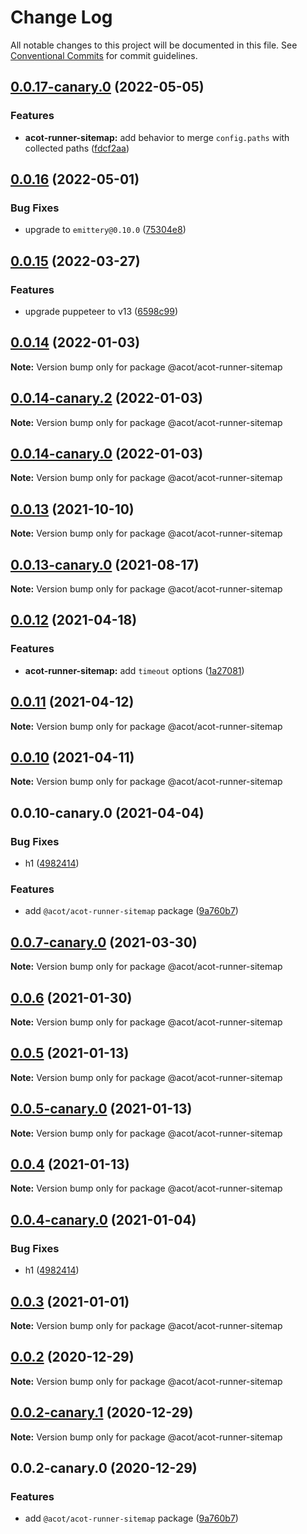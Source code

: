 # Change Log

All notable changes to this project will be documented in this file.
See [Conventional Commits](https://conventionalcommits.org) for commit guidelines.

## [0.0.17-canary.0](https://github.com/acot-a11y/acot/compare/v0.0.16...v0.0.17-canary.0) (2022-05-05)

### Features

- **acot-runner-sitemap:** add behavior to merge `config.paths` with collected paths ([fdcf2aa](https://github.com/acot-a11y/acot/commit/fdcf2aa6d8689e906ec86db86d296cf5317cea61))

## [0.0.16](https://github.com/acot-a11y/acot/compare/v0.0.15...v0.0.16) (2022-05-01)

### Bug Fixes

- upgrade to `emittery@0.10.0` ([75304e8](https://github.com/acot-a11y/acot/commit/75304e89832b671ca1a01015acf9283d13d042dd))

## [0.0.15](https://github.com/acot-a11y/acot/compare/v0.0.14...v0.0.15) (2022-03-27)

### Features

- upgrade puppeteer to v13 ([6598c99](https://github.com/acot-a11y/acot/commit/6598c99ead6734cdc6f71a184a75cf4577cfa17d))

## [0.0.14](https://github.com/acot-a11y/acot/compare/v0.0.14-canary.2...v0.0.14) (2022-01-03)

**Note:** Version bump only for package @acot/acot-runner-sitemap

## [0.0.14-canary.2](https://github.com/acot-a11y/acot/compare/v0.0.14-canary.1...v0.0.14-canary.2) (2022-01-03)

**Note:** Version bump only for package @acot/acot-runner-sitemap

## [0.0.14-canary.0](https://github.com/acot-a11y/acot/compare/v0.0.13...v0.0.14-canary.0) (2022-01-03)

**Note:** Version bump only for package @acot/acot-runner-sitemap

## [0.0.13](https://github.com/acot-a11y/acot/compare/v0.0.13-canary.0...v0.0.13) (2021-10-10)

**Note:** Version bump only for package @acot/acot-runner-sitemap

## [0.0.13-canary.0](https://github.com/acot-a11y/acot/compare/v0.0.12...v0.0.13-canary.0) (2021-08-17)

**Note:** Version bump only for package @acot/acot-runner-sitemap

## [0.0.12](https://github.com/acot-a11y/acot/compare/v0.0.11...v0.0.12) (2021-04-18)

### Features

- **acot-runner-sitemap:** add `timeout` options ([1a27081](https://github.com/acot-a11y/acot/commit/1a2708140e4c8310c389181b376b3638cc317aa5))

## [0.0.11](https://github.com/acot-a11y/acot/compare/v0.0.10...v0.0.11) (2021-04-12)

**Note:** Version bump only for package @acot/acot-runner-sitemap

## [0.0.10](https://github.com/acot-a11y/acot/compare/v0.0.10-canary.0...v0.0.10) (2021-04-11)

**Note:** Version bump only for package @acot/acot-runner-sitemap

## 0.0.10-canary.0 (2021-04-04)

### Bug Fixes

- h1 ([4982414](https://github.com/acot-a11y/acot/commit/498241471b781795da70a54fa59c5b91d9f12bab))

### Features

- add `@acot/acot-runner-sitemap` package ([9a760b7](https://github.com/acot-a11y/acot/commit/9a760b787df44a0febac52ccb254073179786306))

## [0.0.7-canary.0](https://github.com/acot-a11y/acot/compare/@acot/acot-runner-sitemap@0.0.6...@acot/acot-runner-sitemap@0.0.7-canary.0) (2021-03-30)

**Note:** Version bump only for package @acot/acot-runner-sitemap

## [0.0.6](https://github.com/acot-a11y/acot/compare/@acot/acot-runner-sitemap@0.0.5...@acot/acot-runner-sitemap@0.0.6) (2021-01-30)

**Note:** Version bump only for package @acot/acot-runner-sitemap

## [0.0.5](https://github.com/acot-a11y/acot/compare/@acot/acot-runner-sitemap@0.0.5-canary.0...@acot/acot-runner-sitemap@0.0.5) (2021-01-13)

**Note:** Version bump only for package @acot/acot-runner-sitemap

## [0.0.5-canary.0](https://github.com/acot-a11y/acot/compare/@acot/acot-runner-sitemap@0.0.4...@acot/acot-runner-sitemap@0.0.5-canary.0) (2021-01-13)

**Note:** Version bump only for package @acot/acot-runner-sitemap

## [0.0.4](https://github.com/acot-a11y/acot/compare/@acot/acot-runner-sitemap@0.0.4-canary.0...@acot/acot-runner-sitemap@0.0.4) (2021-01-13)

**Note:** Version bump only for package @acot/acot-runner-sitemap

## [0.0.4-canary.0](https://github.com/acot-a11y/acot/compare/@acot/acot-runner-sitemap@0.0.3...@acot/acot-runner-sitemap@0.0.4-canary.0) (2021-01-04)

### Bug Fixes

- h1 ([4982414](https://github.com/acot-a11y/acot/commit/498241471b781795da70a54fa59c5b91d9f12bab))

## [0.0.3](https://github.com/acot-a11y/acot/compare/@acot/acot-runner-sitemap@0.0.2...@acot/acot-runner-sitemap@0.0.3) (2021-01-01)

**Note:** Version bump only for package @acot/acot-runner-sitemap

## [0.0.2](https://github.com/acot-a11y/acot/compare/@acot/acot-runner-sitemap@0.0.2-canary.1...@acot/acot-runner-sitemap@0.0.2) (2020-12-29)

**Note:** Version bump only for package @acot/acot-runner-sitemap

## [0.0.2-canary.1](https://github.com/acot-a11y/acot/compare/@acot/acot-runner-sitemap@0.0.2-canary.0...@acot/acot-runner-sitemap@0.0.2-canary.1) (2020-12-29)

**Note:** Version bump only for package @acot/acot-runner-sitemap

## 0.0.2-canary.0 (2020-12-29)

### Features

- add `@acot/acot-runner-sitemap` package ([9a760b7](https://github.com/acot-a11y/acot/commit/9a760b787df44a0febac52ccb254073179786306))
